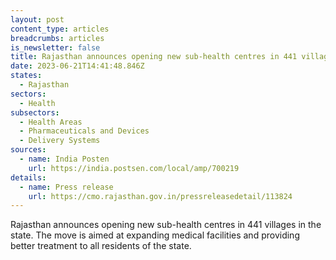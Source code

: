 ```yaml
---
layout: post
content_type: articles
breadcrumbs: articles
is_newsletter: false
title: Rajasthan announces opening new sub-health centres in 441 villages in the state
date: 2023-06-21T14:41:48.846Z
states:
  - Rajasthan
sectors:
  - Health
subsectors:
  - Health Areas
  - Pharmaceuticals and Devices
  - Delivery Systems
sources:
  - name: India Posten
    url: https://india.postsen.com/local/amp/700219
details:
  - name: Press release
    url: https://cmo.rajasthan.gov.in/pressreleasedetail/113824
---
```

Rajasthan announces opening new sub-health centres in 441 villages in the state. The move is aimed at expanding medical facilities and providing better treatment to all residents of the state.
